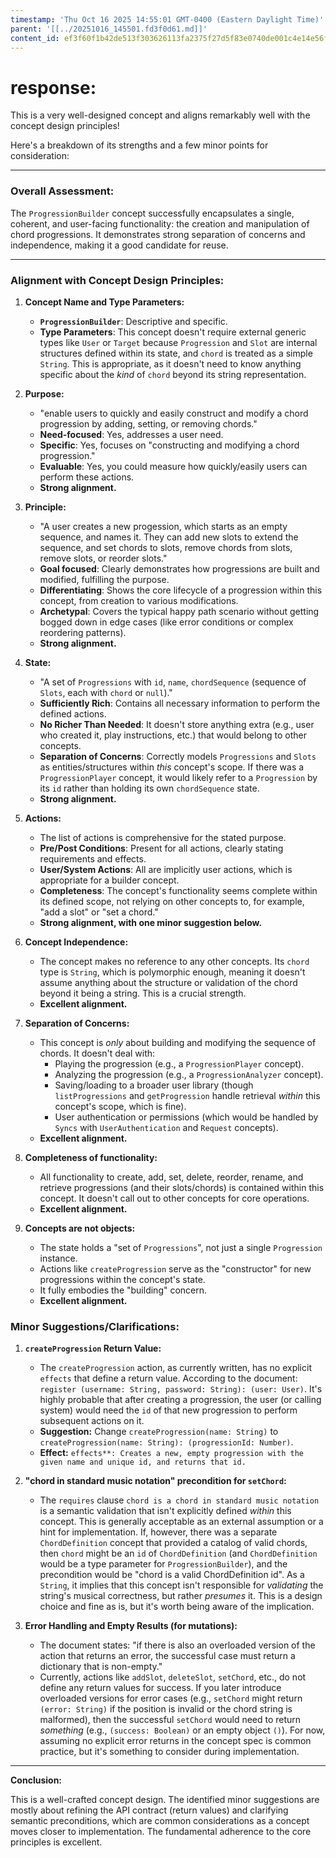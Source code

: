 ```yaml
---
timestamp: 'Thu Oct 16 2025 14:55:01 GMT-0400 (Eastern Daylight Time)'
parent: '[[../20251016_145501.fd3f0d61.md]]'
content_id: ef3f60f1b42de513f303626113fa2375f27d5f83e0740de001c4e14e56f7b373
---
```


# response:

This is a very well-designed concept and aligns remarkably well with the concept design principles!

Here's a breakdown of its strengths and a few minor points for consideration:

***

### **Overall Assessment:**

The `ProgressionBuilder` concept successfully encapsulates a single, coherent, and user-facing functionality: the creation and manipulation of chord progressions. It demonstrates strong separation of concerns and independence, making it a good candidate for reuse.

***

### **Alignment with Concept Design Principles:**

1. **Concept Name and Type Parameters:**
   * **`ProgressionBuilder`**: Descriptive and specific.
   * **Type Parameters**: This concept doesn't require external generic types like `User` or `Target` because `Progression` and `Slot` are internal structures defined within its state, and `chord` is treated as a simple `String`. This is appropriate, as it doesn't need to know anything specific about the *kind* of `chord` beyond its string representation.

2. **Purpose:**
   * "enable users to quickly and easily construct and modify a chord progression by adding, setting, or removing chords."
   * **Need-focused**: Yes, addresses a user need.
   * **Specific**: Yes, focuses on "constructing and modifying a chord progression."
   * **Evaluable**: Yes, you could measure how quickly/easily users can perform these actions.
   * **Strong alignment.**

3. **Principle:**
   * "A user creates a new progession, which starts as an empty sequence, and names it. They can add new slots to extend the sequence, and set chords to slots, remove chords from slots, remove slots, or reorder slots."
   * **Goal focused**: Clearly demonstrates how progressions are built and modified, fulfilling the purpose.
   * **Differentiating**: Shows the core lifecycle of a progression within this concept, from creation to various modifications.
   * **Archetypal**: Covers the typical happy path scenario without getting bogged down in edge cases (like error conditions or complex reordering patterns).
   * **Strong alignment.**

4. **State:**
   * "A set of `Progressions` with `id`, `name`, `chordSequence` (sequence of `Slots`, each with `chord` or `null`)."
   * **Sufficiently Rich**: Contains all necessary information to perform the defined actions.
   * **No Richer Than Needed**: It doesn't store anything extra (e.g., user who created it, play instructions, etc.) that would belong to other concepts.
   * **Separation of Concerns**: Correctly models `Progressions` and `Slots` as entities/structures within *this* concept's scope. If there was a `ProgressionPlayer` concept, it would likely refer to a `Progression` by its `id` rather than holding its own `chordSequence` state.
   * **Strong alignment.**

5. **Actions:**
   * The list of actions is comprehensive for the stated purpose.
   * **Pre/Post Conditions**: Present for all actions, clearly stating requirements and effects.
   * **User/System Actions**: All are implicitly user actions, which is appropriate for a builder concept.
   * **Completeness**: The concept's functionality seems complete within its defined scope, not relying on other concepts to, for example, "add a slot" or "set a chord."
   * **Strong alignment, with one minor suggestion below.**

6. **Concept Independence:**
   * The concept makes no reference to any other concepts. Its `chord` type is `String`, which is polymorphic enough, meaning it doesn't assume anything about the structure or validation of the chord beyond it being a string. This is a crucial strength.
   * **Excellent alignment.**

7. **Separation of Concerns:**
   * This concept is *only* about building and modifying the sequence of chords. It doesn't deal with:
     * Playing the progression (e.g., a `ProgressionPlayer` concept).
     * Analyzing the progression (e.g., a `ProgressionAnalyzer` concept).
     * Saving/loading to a broader user library (though `listProgressions` and `getProgression` handle retrieval *within* this concept's scope, which is fine).
     * User authentication or permissions (which would be handled by `Syncs` with `UserAuthentication` and `Request` concepts).
   * **Excellent alignment.**

8. **Completeness of functionality:**
   * All functionality to create, add, set, delete, reorder, rename, and retrieve progressions (and their slots/chords) is contained within this concept. It doesn't call out to other concepts for core operations.
   * **Excellent alignment.**

9. **Concepts are not objects:**
   * The state holds a "set of `Progressions`", not just a single `Progression` instance.
   * Actions like `createProgression` serve as the "constructor" for new progressions within the concept's state.
   * It fully embodies the "building" concern.
   * **Excellent alignment.**

### **Minor Suggestions/Clarifications:**

1. **`createProgression` Return Value:**
   * The `createProgression` action, as currently written, has no explicit `effects` that define a return value. According to the document: `register (username: String, password: String): (user: User)`. It's highly probable that after creating a progression, the user (or calling system) would need the `id` of that new progression to perform subsequent actions on it.
   * **Suggestion:** Change `createProgression(name: String)` to `createProgression(name: String): (progressionId: Number)`.
   * **Effect:** `effects**: Creates a new, empty progression with the given name and unique id, and returns that id.`

2. **"chord in standard music notation" precondition for `setChord`:**
   * The `requires` clause `chord is a chord in standard music notation` is a semantic validation that isn't explicitly defined *within* this concept. This is generally acceptable as an external assumption or a hint for implementation. If, however, there was a separate `ChordDefinition` concept that provided a catalog of valid chords, then `chord` might be an `id` of `ChordDefinition` (and `ChordDefinition` would be a type parameter for `ProgressionBuilder`), and the precondition would be "chord is a valid ChordDefinition id". As a `String`, it implies that this concept isn't responsible for *validating* the string's musical correctness, but rather *presumes* it. This is a design choice and fine as is, but it's worth being aware of the implication.

3. **Error Handling and Empty Results (for mutations):**
   * The document states: "if there is also an overloaded version of the action that returns an error, the successful case must return a dictionary that is non-empty."
   * Currently, actions like `addSlot`, `deleteSlot`, `setChord`, etc., do not define any return values for success. If you later introduce overloaded versions for error cases (e.g., `setChord` might return `(error: String)` if the position is invalid or the chord string is malformed), then the successful `setChord` would need to return *something* (e.g., `(success: Boolean)` or an empty object `()`). For now, assuming no explicit error returns in the concept spec is common practice, but it's something to consider during implementation.

***

**Conclusion:**

This is a well-crafted concept design. The identified minor suggestions are mostly about refining the API contract (return values) and clarifying semantic preconditions, which are common considerations as a concept moves closer to implementation. The fundamental adherence to the core principles is excellent.
